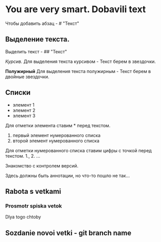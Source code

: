 # You are very smart. Dobavili text

Чтобы добавить абзац - # "Текст"

## Выделение текста. 
Выделить текст - ## "Текст"

*Курсив.* Для выделения текста курсивом - Текст берем в звездочки. 

**Полужирный** Для выделения текста полужирным - Текст берем в двойные звездочки.

## Списки  

* элемент 1
* элемент 2
* элемент 3

Для отметки элемента ставим * перед текстом.

1. первый элемент нумерованного списка
2. второй элемент нумерованного списка

Для отметки нумерованного списка ставим цифры с точкой перед текстом. 1., 2. ...

Знакомство с контролем версий.

Здесь должны быть аннотации, но что-то пошло не так...

## Rabota s vetkami

### Prosmotr spiska vetok 

Dlya togo chtoby 

## Sozdanie novoi vetki - git branch name



